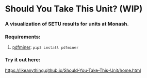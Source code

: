 # Should You Take This Unit? (WIP)
### A visualization of SETU results for units at Monash.

### Requirements:
1.  [pdfminer](https://euske.github.io/pdfminer/): `pip3 install pdfminer`


### Try it out here:
https://likeanything.github.io/Should-You-Take-This-Unit/home.html
